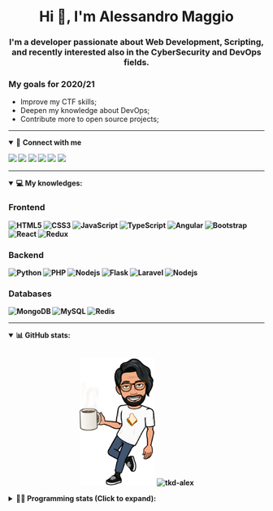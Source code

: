 <h1 align="center">Hi 👋, I'm Alessandro Maggio</h1>
<h3 align="center">I'm a developer passionate about Web Development, Scripting, and recently interested also in the CyberSecurity and DevOps fields.</h3>

### My goals for 2020/21
- Improve my CTF skills;
- Deepen my knowledge about DevOps;
- Contribute more to open source projects;

____

<details open>
<summary>🤝 <b>Connect with me<b></summary>

<p align = "center">

[<img src="https://img.shields.io/badge/twitter-1DA1F2.svg?&style=for-the-badge&logo=twitter&logoColor=white" />](https://twitter.com/TkdAxel)
[<img src ="https://img.shields.io/badge/portfolio-web-%23.svg?&style=for-the-badge&logo=&logoColor=white%22">](https://alessandromaggio.it/)
[<img src ="https://img.shields.io/badge/Telegram-1ca0f1.svg?&style=for-the-badge&logo=Telegram&logoColor=white%22&link=https://t.me/TkdAlex">](https://t.me/TkdAlex/)
[<img src="https://img.shields.io/badge/gmail-c14438.svg?&style=for-the-badge&logo=Gmail&logoColor=white&link=mailto:alex.tkd.alex@gmail.com"/>](mailto:alex.tkd.alex@gmail.com)
[<img src="https://img.shields.io/badge/linkedin-0077B5.svg?&style=for-the-badge&logo=linkedin&logoColor=white" />](https://www.linkedin.com/in/aalessandromaggio/)
[<img src = "https://img.shields.io/badge/instagram-E4405F.svg?&style=for-the-badge&logo=instagram&logoColor=white">](https://www.instagram.com/tkd_alex/)
<!--- [![Visits Badge](https://badges.pufler.dev/visits/tkd-alex/tkd-alex?style=for-the-badge&color=blue)](https://github.com/tkd-alex/tkd-alex) -->

</p>

</details>

---

<details open>
<summary>💻 <b>My knowledges</b>: </summary>

### Frontend
![HTML5](https://img.shields.io/badge/-HTML5-E34F26.svg?style=for-the-badge&logo=html5&logoColor=ffffff)
![CSS3](https://img.shields.io/badge/-CSS3-1572B6.svg?style=for-the-badge&logo=css3)
![JavaScript](https://img.shields.io/badge/-JavaScript-282C34?style=for-the-badge&logo=javascript)
![TypeScript](https://img.shields.io/badge/-TypeScript-007ACC?style=for-the-badge&logo=typescript)
![Angular](https://img.shields.io/badge/-Angular-DD0031?style=for-the-badge&logo=angular)
![Bootstrap](https://img.shields.io/badge/-Bootstrap-563D7C.svg?style=for-the-badge&logo=bootstrap)
![React](https://img.shields.io/badge/-React-282C34.svg?style=for-the-badge&logo=react&logoColor=ffffff)
![Redux](https://img.shields.io/badge/-Redux-764ABC.svg?style=for-the-badge&logo=redux)

### Backend
![Python](https://img.shields.io/badge/-Python-3776AB.svg?style=for-the-badge&logo=Python&logoColor=ffffff)
![PHP](https://img.shields.io/badge/-PHP-777BB4.svg?style=for-the-badge&logo=PHP&logoColor=ffffff)
![Nodejs](https://img.shields.io/badge/-Bash-4EAA25.svg?style=for-the-badge&logo=gnu-bash&logoColor=ffffff)
![Flask](https://img.shields.io/badge/-Flask-282C34.svg?style=for-the-badge&logo=flask)
![Laravel](https://img.shields.io/badge/-Laravel-FF2D20.svg?style=for-the-badge&logo=laravel&logoColor=ffffff)
![Nodejs](https://img.shields.io/badge/-Nodejs-339933.svg?style=for-the-badge&logo=Node.js&logoColor=ffffff)

### Databases
![MongoDB](https://img.shields.io/badge/-MongoDB-47A248?style=for-the-badge&logo=mongodb&logoColor=ffffff)
![MySQL](https://img.shields.io/badge/-MySQL-4479A1?style=for-the-badge&logo=mysql&logoColor=ffffff)
![Redis](https://img.shields.io/badge/-Redis-DC382D?style=for-the-badge&logo=Redis&logoColor=ffffff)

</details>

---

<details open>
 <summary>📊 <b>GitHub stats</b>: </summary>

<br>

<p align = "center">
    <img src="https://raw.githubusercontent.com/Tkd-Alex/tkd-alex/master/images/321517cd-ff68-41a7-b0d1-e765680568a7-8b6448d9-c944-4146-b633-adbdd25cb471-v1.png" height="250" />
    <img src="https://github-readme-stats.vercel.app/api?username=tkd-alex&show_icons=true&count_private=true&hide_border=true&line_height=25" alt="tkd-alex">
</p>

</design>

<details>
 <summary>👨‍💻 <b>Programming stats (Click to expand)</b>: </summary>
 
<!--START_SECTION:waka-->
**I'm an Early 🐤** 

```text
🌞 Morning    338 commits    █████░░░░░░░░░░░░░░░░░░░░   22.79% 
🌆 Daytime    596 commits    ██████████░░░░░░░░░░░░░░░   40.19% 
🌃 Evening    515 commits    ████████░░░░░░░░░░░░░░░░░   34.73% 
🌙 Night      34 commits     ░░░░░░░░░░░░░░░░░░░░░░░░░   2.29%

```
📅 **I'm Most Productive on Wednesday** 

```text
Monday       234 commits    ████░░░░░░░░░░░░░░░░░░░░░   15.78% 
Tuesday      247 commits    ████░░░░░░░░░░░░░░░░░░░░░   16.66% 
Wednesday    285 commits    ████░░░░░░░░░░░░░░░░░░░░░   19.22% 
Thursday     235 commits    ████░░░░░░░░░░░░░░░░░░░░░   15.85% 
Friday       250 commits    ████░░░░░░░░░░░░░░░░░░░░░   16.86% 
Saturday     118 commits    ██░░░░░░░░░░░░░░░░░░░░░░░   7.96% 
Sunday       114 commits    ██░░░░░░░░░░░░░░░░░░░░░░░   7.69%

```


📊 **This Week I Spent My Time On** 

```text
⌚︎ Time Zone: Europe/Rome

💬 Programming Languages: 
Python                   23 hrs 29 mins      ███████████████████░░░░░░   77.47% 
JavaScript               2 hrs 24 mins       ██░░░░░░░░░░░░░░░░░░░░░░░   7.95% 
Text                     2 hrs 19 mins       ██░░░░░░░░░░░░░░░░░░░░░░░   7.69% 
SQL                      31 mins             ░░░░░░░░░░░░░░░░░░░░░░░░░   1.74% 
PHP                      29 mins             ░░░░░░░░░░░░░░░░░░░░░░░░░   1.63%

🔥 Editors: 
VS Code                  27 hrs 11 mins      ██████████████████████░░░   89.68% 
Sublime Text             3 hrs 7 mins        ██░░░░░░░░░░░░░░░░░░░░░░░   10.32%

🐱‍💻 Projects: 
OnlyFans-Automation      14 hrs 17 mins      ███████████░░░░░░░░░░░░░░   47.13% 
myStore                  5 hrs 39 mins       ████░░░░░░░░░░░░░░░░░░░░░   18.65% 
secret-project-ytm       5 hrs 34 mins       ████░░░░░░░░░░░░░░░░░░░░░   18.37% 
Unknown Project          2 hrs 32 mins       ██░░░░░░░░░░░░░░░░░░░░░░░   8.37% 
PandaScripts-Chrome-Exten1 hr 51 mins        █░░░░░░░░░░░░░░░░░░░░░░░░   6.11%

💻 Operating System: 
Linux                    30 hrs 18 mins      █████████████████████████   100.0%

```

**I Mostly Code in Python** 

```text
Python                   31 repos            ██████████░░░░░░░░░░░░░░░   41.33% 
JavaScript               12 repos            ████░░░░░░░░░░░░░░░░░░░░░   16.0% 
CSS                      6 repos             ██░░░░░░░░░░░░░░░░░░░░░░░   8.0% 
PHP                      5 repos             █░░░░░░░░░░░░░░░░░░░░░░░░   6.67% 
HTML                     5 repos             █░░░░░░░░░░░░░░░░░░░░░░░░   6.67%

```



 Last Updated on 22/09/2021
<!--END_SECTION:waka-->

</details>
